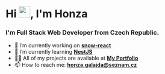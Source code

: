 # Hi <img src="https://raw.githubusercontent.com/MartinHeinz/MartinHeinz/master/wave.gif" width="30px">, I'm Honza
<h3>I'm Full Stack Web Developer from Czech Republic.</h3>

- 🔭 I’m currently working on **[snow-react](https://github.com/honzagalajda/snow-react)**
- 🌱 I’m currently learning **[NestJS](https://nestjs.com/)**
- 👨‍💻 All of my projects are available at **[My Portfolio](http://www.honzagalajda.cekuj.net/)**
- 📫 How to reach me: **honza.galajda@seznam.cz**

<!--
**honzagalajda/honzagalajda** is a ✨ _special_ ✨ repository because its `README.md` (this file) appears on your GitHub profile.

Here are some ideas to get you started:

- 🌱 I’m currently learning ...
- 👯 I’m looking to collaborate on ...
- 🤔 I’m looking for help with ...
- 💬 Ask me about ...
- 📫 How to reach me: ...
- 😄 Pronouns: ...
- ⚡ Fun fact: ...
-->
